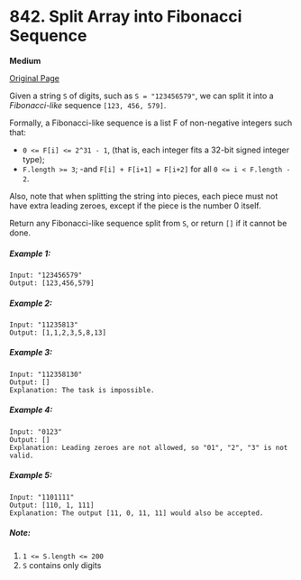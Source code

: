 # 842. Split Array into Fibonacci Sequence

**Medium**

[Original Page](https://leetcode.com/problems/split-array-into-fibonacci-sequence/)

Given a string `S` of digits, such as `S = "123456579"`, we can split it into a _Fibonacci-like_ sequence `[123, 456, 579]`.

Formally, a Fibonacci-like sequence is a list F of non-negative integers such that:

- `0 <= F[i] <= 2^31 - 1`, (that is, each integer fits a 32-bit signed integer type);
- `F.length >= 3`;
-and `F[i] + F[i+1] = F[i+2]` for all `0 <= i < F.length - 2`.

Also, note that when splitting the string into pieces, each piece must not have extra leading zeroes, except if the piece is the number 0 itself.

Return any Fibonacci-like sequence split from `S`, or return `[]` if it cannot be done.

##### Example 1:
```
Input: "123456579"
Output: [123,456,579]
```

##### Example 2:
```
Input: "11235813"
Output: [1,1,2,3,5,8,13]
```

##### Example 3:
```
Input: "112358130"
Output: []
Explanation: The task is impossible.
```

##### Example 4: 
```
Input: "0123"
Output: []
Explanation: Leading zeroes are not allowed, so "01", "2", "3" is not valid.
```

##### Example 5:
```
Input: "1101111"
Output: [110, 1, 111]
Explanation: The output [11, 0, 11, 11] would also be accepted.
```

##### Note:
1. `1 <= S.length <= 200`
2. `S` contains only digits

